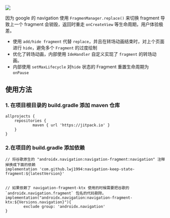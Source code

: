 
[![](https://jitpack.io/v/lwj1994/navigation-keep-state-fragment.svg)](https://jitpack.io/#lwj1994/navigation-keep-state-fragment)


因为 google 的 navigation 使用 `FragmenManager.replace()` 来切换 fragment 导致上一个 fragment 会销毁，返回时重走 `onCreateView` 等生命周期，用户体验极差。

* 使用 `add/hide fragment` 代替 `replace`，并且在转场动画结束时，对上个页面进行 `hide`，避免多个 `Fragment` 的过度绘制
* 优化了转场动画，内部使用 `IdeHandler` 自定义实现了 `fragment` 的转场动画。
* 内部使用 `setMaxLifecycle` 对`hide`  状态的 Fragment 重置生命周期为 `onPause`

## 使用方法

### 1. 在项目根目录的 build.gradle 添加 maven 仓库
```
allprojects {
    repositories {
			maven { url 'https://jitpack.io' }
    }
}
```

### 2.在项目的 build.gradle 添加依赖
```
// 将谷歌原生的 "androidx.navigation:navigation-fragment:navigation" 注释掉换成下面的依赖
implementation 'com.github.lwj1994:navigation-keep-state-fragment:${latestVersion}'


// 如果依赖了 navigation-fragment-ktx 使用的时候需要把谷歌的 `androidx.navigation.fragment` 包名的代码剔除。
implementation("androidx.navigation:navigation-fragment-ktx:${Versions.navigation}"){
        exclude group: 'androidx.navigation'
}
```

